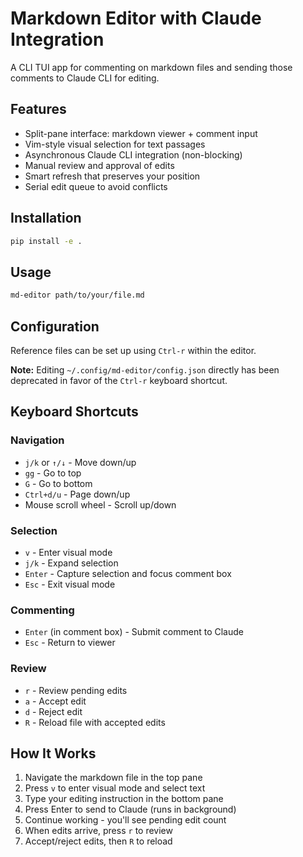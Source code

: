 # Markdown Editor with Claude Integration

A CLI TUI app for commenting on markdown files and sending those comments to Claude CLI for editing.

## Features

- Split-pane interface: markdown viewer + comment input
- Vim-style visual selection for text passages
- Asynchronous Claude CLI integration (non-blocking)
- Manual review and approval of edits
- Smart refresh that preserves your position
- Serial edit queue to avoid conflicts

## Installation

```bash
pip install -e .
```

## Usage

```bash
md-editor path/to/your/file.md
```

## Configuration

Reference files can be set up using `Ctrl-r` within the editor.

**Note:** Editing `~/.config/md-editor/config.json` directly has been deprecated in favor of the `Ctrl-r` keyboard shortcut.

## Keyboard Shortcuts

### Navigation
- `j/k` or `↑/↓` - Move down/up
- `gg` - Go to top
- `G` - Go to bottom
- `Ctrl+d/u` - Page down/up
- Mouse scroll wheel - Scroll up/down

### Selection
- `v` - Enter visual mode
- `j/k` - Expand selection
- `Enter` - Capture selection and focus comment box
- `Esc` - Exit visual mode

### Commenting
- `Enter` (in comment box) - Submit comment to Claude
- `Esc` - Return to viewer

### Review
- `r` - Review pending edits
- `a` - Accept edit
- `d` - Reject edit
- `R` - Reload file with accepted edits

## How It Works

1. Navigate the markdown file in the top pane
2. Press `v` to enter visual mode and select text
3. Type your editing instruction in the bottom pane
4. Press Enter to send to Claude (runs in background)
5. Continue working - you'll see pending edit count
6. When edits arrive, press `r` to review
7. Accept/reject edits, then `R` to reload
